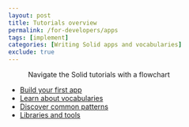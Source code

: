 ```yaml
---
layout: post
title: Tutorials overview
permalink: /for-developers/apps
tags: [implement]
categories: [Writing Solid apps and vocabularies]
exclude: true
---
```


<figure>
    <object data="{{site.baseurl}}/assets/img/tutorials/tutorials_flowchart.svg"></object>
    <figcaption>Navigate the Solid tutorials with a flowchart</figcaption>
</figure>

- [Build your first app](/for-developers/apps/first-app)
- [Learn about vocabularies](/for-developers/apps/vocabularies/)
- [Discover common patterns](/for-developers/apps/common-patterns)
- [Libraries and tools](/for-developers/apps/tools)
